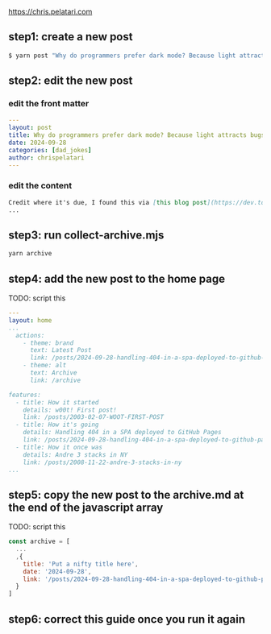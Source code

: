 https://chris.pelatari.com

## step1: create a new post

```bash
$ yarn post "Why do programmers prefer dark mode? Because light attracts bugs!"
```

## step2: edit the new post

### edit the front matter

```yaml
---
layout: post
title: Why do programmers prefer dark mode? Because light attracts bugs!
date: 2024-09-28
categories: [dad_jokes]
author: chrispelatari
---
```

### edit the content

```markdown
Credit where it's due, I found this via [this blog post](https://dev.to/lico/handling-404-error-in-spa-deployed-on-github-pages)
...
```

## step3: run collect-archive.mjs

```bash
yarn archive
```

## step4: add the new post to the home page

TODO: script this

```yaml
---
layout: home
...
  actions:
    - theme: brand
      text: Latest Post
      link: /posts/2024-09-28-handling-404-in-a-spa-deployed-to-github-pages
    - theme: alt
      text: Archive
      link: /archive

features:
  - title: How it started
    details: w00t! First post!
    link: /posts/2003-02-07-WOOT-FIRST-POST
  - title: How it's going
    details: Handling 404 in a SPA deployed to GitHub Pages
    link: /posts/2024-09-28-handling-404-in-a-spa-deployed-to-github-pages
  - title: How it once was
    details: Andre 3 stacks in NY
    link: /posts/2008-11-22-andre-3-stacks-in-ny
...
```

## step5: copy the new post to the archive.md at the end of the javascript array

TODO: script this

```javascript
const archive = [
  ...
  ,{
    title: 'Put a nifty title here',
    date: '2024-09-28',
    link: '/posts/2024-09-28-handling-404-in-a-spa-deployed-to-github-pages'
  }
]
```

## step6: correct this guide once you run it again
